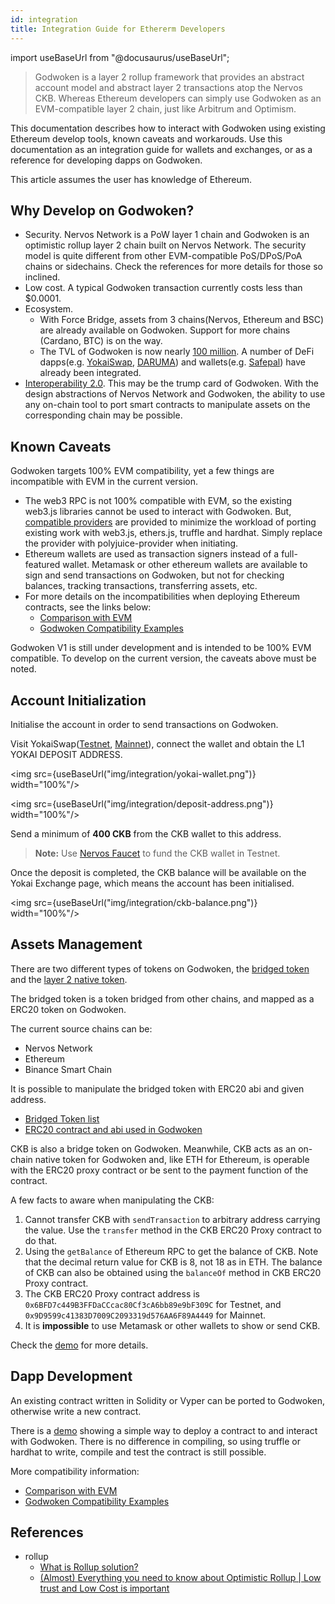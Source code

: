 ```yaml
---
id: integration
title: Integration Guide for Ethererm Developers
---
```

import useBaseUrl from "@docusaurus/useBaseUrl";

> Godwoken is a layer 2 rollup framework that provides an abstract account model and abstract layer 2 transactions atop the Nervos CKB. Whereas Ethereum developers can simply use Godwoken as an EVM-compatible layer 2 chain, just like Arbitrum and Optimism. 

This documentation describes how to interact with Godwoken using existing Ethereum develop tools, known caveats and workarouds.
Use this documentation as an integration guide for wallets and exchanges, or as a reference for developing dapps on Godwoken. 

This article assumes the user has knowledge of Ethereum.

## Why Develop on Godwoken?

- Security. Nervos Network is a PoW layer 1 chain and Godwoken is an optimistic rollup layer 2 chain built on Nervos Network. The security model is quite different from other EVM-compatible PoS/DPoS/PoA chains or sidechains. Check the references for more details for those so inclined.
- Low cost. A typical Godwoken transaction currently costs less than $0.0001.
- Ecosystem.
  - With Force Bridge, assets from 3 chains(Nervos, Ethereum and BSC) are already available on Godwoken. Support for more chains (Cardano, BTC) is on the way.
  - The TVL of Godwoken is now nearly [100 million](https://defillama.com/chains). A number of DeFi dapps(e.g. [YokaiSwap](https://www.yokaiswap.com/), [DARUMA](https://www.daruma.money/)) and wallets(e.g. [Safepal](https://www.safepal.io/download)) have already been integrated. 
- [Interoperability 2.0](https://medium.com/nervosnetwork/blockchain-abstraction-and-interoperability-2-0-eea98d81b7b6). This may be the trump card of Godwoken. With the design abstractions of Nervos Network and Godwoken, the ability to use any on-chain tool to port smart contracts to manipulate assets on the corresponding chain may be possible.

## Known Caveats

Godwoken targets 100% EVM compatibility, yet a few things are incompatible with EVM in the current version.

- The web3 RPC is not 100% compatible with EVM, so the existing web3.js libraries cannot be used to interact with Godwoken. But, [compatible providers](https://github.com/nervosnetwork/polyjuice-provider) are provided to minimize the workload of porting existing work with web3.js, ethers.js, truffle and hardhat. Simply replace the provider with polyjuice-provider when initiating.
- Ethereum wallets are used as transaction signers instead of a full-featured wallet. Metamask or other ethereum wallets are available to sign and send transactions on Godwoken, but not for checking balances, tracking transactions, transferring assets, etc.
- For more details on the incompatibilities when deploying Ethereum contracts, see the links below:
  - [Comparison with EVM](https://docs.godwoken.io/comparisonEVM)
  - [Godwoken Compatibility Examples](https://github.com/honestgoing/godwoken-polyjuice-compatibility-examples)

Godwoken V1 is still under development and is intended to be 100% EVM compatible. To develop on the current version, the caveats above must be noted.

## Account Initialization

Initialise the account in order to send transactions on Godwoken.

Visit YokaiSwap([Testnet](https://testnet.yokaiswap.com/), [Mainnet](https://www.yokaiswap.com/)), connect the wallet and obtain the L1 YOKAI DEPOSIT ADDRESS.

<img src={useBaseUrl("img/integration/yokai-wallet.png")}  width="100%"/>

<img src={useBaseUrl("img/integration/deposit-address.png")}  width="100%"/>

Send a minimum of **400 CKB** from the CKB wallet to this address.

> **Note:** Use [Nervos Faucet](https://faucet.nervos.org/) to fund the CKB wallet in Testnet.

Once the deposit is completed, the CKB balance will be available on the Yokai Exchange page, which means the account has been initialised.

<img src={useBaseUrl("img/integration/ckb-balance.png")}  width="100%"/>

## Assets Management

There are two different types of tokens on Godwoken, the [bridged token](https://www.gwscan.com/tokens/bridge) and the [layer 2 native token](https://www.gwscan.com/tokens/native).

The bridged token is a token bridged from other chains, and mapped as a ERC20 token on Godwoken.

The current source chains can be:
- Nervos Network
- Ethereum
- Binance Smart Chain

It is possible to manipulate the bridged token with ERC20 abi and given address.

- [Bridged Token list](https://github.com/nervosnetwork/godwoken-info/blob/master/mainnet/ERC20TokenList.json)
- [ERC20 contract and abi used in Godwoken](https://github.com/nervosnetwork/godwoken-polyjuice/tree/main/solidity/erc20)

CKB is also a bridge token on Godwoken. Meanwhile, CKB acts as an on-chain native token for Godwoken and, like ETH for Ethereum, is operable with the ERC20 proxy contract or be sent to the payment function of the contract.

A few facts to aware when manipulating the CKB:

1. Cannot transfer CKB with `sendTransaction` to arbitrary address carrying the value. Use the `transfer` method in the CKB ERC20 Proxy contract to do that.
2. Using the `getBalance` of Ethereum RPC to get the balance of CKB. Note that the decimal return value for CKB is 8, not 18 as in ETH. The balance of CKB can also be obtained using the `balanceOf` method in CKB ERC20 Proxy contract.
3. The CKB ERC20 Proxy contract address is `0x6BFD7c449B3FFDaCCcac80Cf3cA6bb89e9bF309C` for Testnet, and `0x9D9599c41383D7009C2093319d576AA6F89A4449` for Mainnet.
4. It is **impossible** to use Metamask or other wallets to show or send CKB.

Check the [demo](https://github.com/huwenchao/godwoken-demos/blob/main/gw-scripts/assets.ts) for more details.

## Dapp Development

An existing contract written in Solidity or Vyper can be ported to Godwoken, otherwise write a new contract.

There is a [demo](https://github.com/huwenchao/godwoken-demos/blob/main/gw-scripts/contract.ts) showing a simple way to deploy a contract to and interact with Godwoken.
There is no difference in compiling, so using truffle or hardhat to write, compile and test the contract is still possible.

More compatibility information:
- [Comparison with EVM](https://docs.godwoken.io/comparisonEVM)
- [Godwoken Compatibility Examples](https://github.com/honestgoing/godwoken-polyjuice-compatibility-examples)

## References

- rollup
  - [What is Rollup solution?](https://ethereum.org/en/developers/docs/scaling/layer-2-rollups/)
  - [(Almost) Everything you need to know about Optimistic Rollup | Low trust and Low Cost is important](https://research.paradigm.xyz/rollups)
